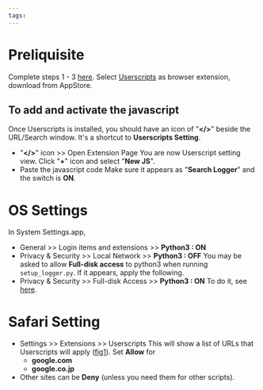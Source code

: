 ```yaml
---
tags:
---
```

# Preliquisite
Complete steps 1 - 3 [here](Setup). Select [Userscripts](https://apps.apple.com/jp/app/userscripts/id1463298887) as browser extension, download from AppStore.

## To add and activate the javascript
Once Userscripts is installed, you should have an icon of "**</>**" beside the URL/Search window. It's a shortcut to **Userscripts Setting**.
- "**</>**" icon >> Open Extension Page
	You are now Userscript setting view. Click "**+**" icon and select "**New JS**".
- Paste the javascript code
	Make sure it appears as "**Search Logger**" and the switch is **ON**.
	
# OS Settings
In System Settings.app,
- General >> Login items and extensions >> **Python3 : ON**
- Privacy & Security >> Local Network >> **Python3 : OFF**
You may be asked to allow **Full-disk access** to python3 when running `setup_logger.py`.
If it appears, apply the following.
- Privacy & Security >> Full-disk Access >> **Python3 : ON**
  To do it, see [here](<Trouble shooting - macOS#Set full-disk access>).
# Safari Setting
- Settings >> Extensions >> Userscripts 
	This will show a list of URLs that Userscripts will apply ([fig1](mac_safari_extension.png)). Set **Allow** for
	- **google.com**
	- **google.co.jp**
- Other sites can be **Deny** (unless you need them for other scripts).
